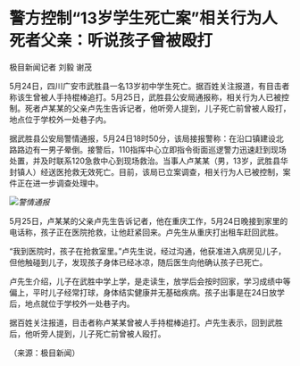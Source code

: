 # 警方控制“13岁学生死亡案”相关行为人 死者父亲：听说孩子曾被殴打

极目新闻记者 刘毅 谢茂

5月24日，四川广安市武胜县一名13岁初中学生死亡。据百姓关注报道，有目击者称该生曾被人手持棍棒追打。5月25日，武胜县公安局通报称，相关行为人已被控制。死者卢某某的父亲卢先生告诉记者，他听旁人提到，儿子死亡前曾被人殴打，地点位于学校外一处巷子内。

据武胜县公安局警情通报，5月24日18时50分，该局接报警称：在沿口镇建设北路路边有一男子晕倒。接警后，110指挥中心立即指令街面巡逻警力迅速赶到现场处置，并及时联系120急救中心到现场救治。当事人卢某某（男，13岁，武胜县华封镇人）经送医抢救无效死亡。目前，该局已立案调查，相关行为人已被控制，案件正在进一步调查处理中。

![](https://inews.gtimg.com/om_bt/Oht0gbFP2nFYjtW6lTRh6xpqSUk0c-XYP9Vl5BLM4DgLMAA/1000)_警情通报_

5月25日，卢某某的父亲卢先生告诉记者，他在重庆工作，5月24日晚接到家里的电话称，孩子正在医院抢救，让他赶紧回来。卢先生从重庆打出租车赶回武胜。

“我到医院时，孩子在抢救室里。”卢先生说，经过沟通，他获准进入病房见儿子，但他触碰到儿子，发现孩子身体已经冰凉，随后医生向他确认孩子已死亡。

卢先生介绍，儿子在武胜中学上学，是走读生，放学后会按时回家，学习成绩中等偏上，平时儿子经常打球，身体结实健康并无基础疾病。孩子出事是在24日放学后，地点就位于学校外一处巷子内。

据百姓关注报道，目击者称卢某某曾被人手持棍棒追打。卢先生表示，回到武胜后，他听旁人提到，儿子死亡前曾被人殴打。

（来源：极目新闻）

